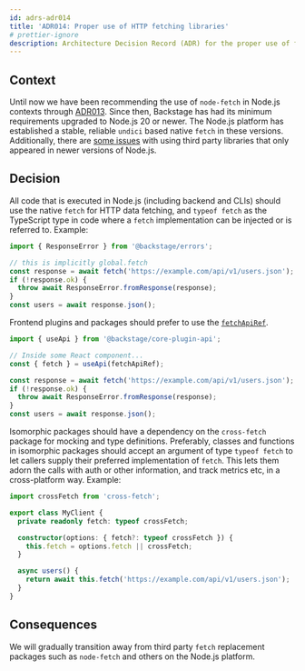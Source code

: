 ```yaml
---
id: adrs-adr014
title: 'ADR014: Proper use of HTTP fetching libraries'
# prettier-ignore
description: Architecture Decision Record (ADR) for the proper use of fetchApiRef, native fetch, and cross-fetch for data fetching.
---
```


## Context

Until now we have been recommending the use of `node-fetch` in Node.js contexts
through [ADR013](./adr013-use-node-fetch.md). Since then, Backstage has had its
minimum requirements upgraded to Node.js 20 or newer. The Node.js platform has
established a stable, reliable `undici` based native `fetch` in these versions.
Additionally, there are [some issues](https://github.com/backstage/backstage/issues/24590)
with using third party libraries that only appeared in newer versions of
Node.js.

## Decision

All code that is executed in Node.js (including backend and CLIs) should use the
native `fetch` for HTTP data fetching, and `typeof fetch` as the TypeScript type
in code where a `fetch` implementation can be injected or is referred to.
Example:

```ts
import { ResponseError } from '@backstage/errors';

// this is implicitly global.fetch
const response = await fetch('https://example.com/api/v1/users.json');
if (!response.ok) {
  throw await ResponseError.fromResponse(response);
}
const users = await response.json();
```

Frontend plugins and packages should prefer to use the
[`fetchApiRef`](https://backstage.io/docs/reference/core-plugin-api.fetchapiref).

```ts
import { useApi } from '@backstage/core-plugin-api';

// Inside some React component...
const { fetch } = useApi(fetchApiRef);

const response = await fetch('https://example.com/api/v1/users.json');
if (!response.ok) {
  throw await ResponseError.fromResponse(response);
}
const users = await response.json();
```

Isomorphic packages should have a dependency on the `cross-fetch` package for
mocking and type definitions. Preferably, classes and functions in isomorphic
packages should accept an argument of type `typeof fetch` to let callers supply
their preferred implementation of `fetch`. This lets them adorn the calls with
auth or other information, and track metrics etc, in a cross-platform way.
Example:

```ts
import crossFetch from 'cross-fetch';

export class MyClient {
  private readonly fetch: typeof crossFetch;

  constructor(options: { fetch?: typeof crossFetch }) {
    this.fetch = options.fetch || crossFetch;
  }

  async users() {
    return await this.fetch('https://example.com/api/v1/users.json');
  }
}
```

## Consequences

We will gradually transition away from third party `fetch` replacement packages
such as `node-fetch` and others on the Node.js platform.
